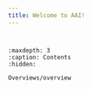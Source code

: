 ```yaml
---
title: Welcome to AAI!
---
```


```{include} ../../README.md
```

```{include} ../../CONTRIBUTING.md
```

```{toctree}
:maxdepth: 3
:caption: Contents
:hidden:

Overviews/overview
```

<!-- ## Indices and tables

- [General Index](genindex)
- [Module Index](modindex)
- [Search Page](search) -->
